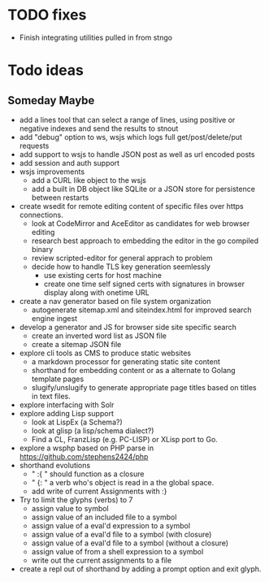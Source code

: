 
# TODO fixes

+ Finish integrating utilities pulled in from stngo

# Todo ideas


## Someday Maybe

+ add a lines tool that can select a range of lines, using positive or negative indexes and send the results to stnout
+ add "debug" option to ws, wsjs which logs full get/post/delete/put requests
+ add support to wsjs to handle JSON post as well as url encoded posts
+ add session and auth support
+ wsjs improvements 
    + add a CURL like object to the wsjs
    + add a built in DB object like SQLite or a JSON store for persistence between restarts
+ create wsedit for remote editing content of specific files over https connections.
    + look at CodeMirror and AceEditor as candidates for web browser editing
    + research best approach to embedding the editor in the go compiled binary
    + review scripted-editor for general apprach to problem
    + decide how to handle TLS key generation seemlessly
        + use existing certs for host machine
        + create one time self signed certs with signatures in browser display along with onetime URL
+ create a nav generator based on file system organization
    + autogenerate sitemap.xml and siteindex.html for improved search engine ingest
+ develop a generator and JS for browser side site specific search
    + create an inverted word list as JSON file
    + create a sitemap JSON file
+ explore cli tools as CMS to produce static websites
    + a markdown processor for generating static site content
    + shorthand for embedding content or as a alternate to Golang template pages
    + slugify/unslugify to generate appropriate page titles based on titles in text files.
+ explore interfacing with Solr
+ explore adding Lisp support
    + look at LispEx (a Schema?)
    + look at glisp (a lisp/schema dialect?)
    + Find a CL, FranzLisp (e.g. PC-LISP) or XLisp port to Go.
+ explore a wsphp based on PHP parse in https://github.com/stephens2424/php
+ shorthand evolutions
    + " :{ " should function as a closure
    + " {: " a verb who's object is read in a the global space.
    + add write of current Assignments with :}
+ Try to limit the glyphs (verbs) to 7
    + assign value to symbol
    + assign value of an included file to a symbol
    + assign value of a eval'd expression to a symbol
    + assign value of a eval'd file to a symbol (with closure)
    + assign value of a eval'd file to a symbol (without a closure)
    + assign value of from a shell expression to a symbol
    + write out the current assignments to a file
+ create a repl out of shorthand by adding a prompt option and exit glyph.


